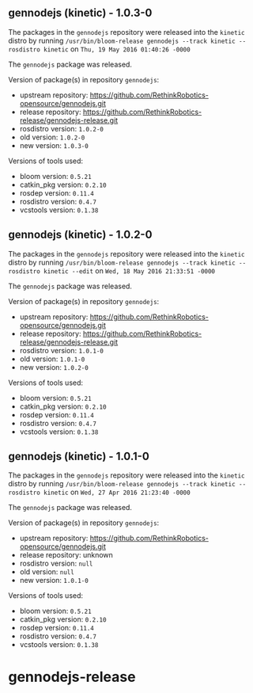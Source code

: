 ## gennodejs (kinetic) - 1.0.3-0

The packages in the `gennodejs` repository were released into the `kinetic` distro by running `/usr/bin/bloom-release gennodejs --track kinetic --rosdistro kinetic` on `Thu, 19 May 2016 01:40:26 -0000`

The `gennodejs` package was released.

Version of package(s) in repository `gennodejs`:

- upstream repository: https://github.com/RethinkRobotics-opensource/gennodejs.git
- release repository: https://github.com/RethinkRobotics-release/gennodejs-release.git
- rosdistro version: `1.0.2-0`
- old version: `1.0.2-0`
- new version: `1.0.3-0`

Versions of tools used:

- bloom version: `0.5.21`
- catkin_pkg version: `0.2.10`
- rosdep version: `0.11.4`
- rosdistro version: `0.4.7`
- vcstools version: `0.1.38`


## gennodejs (kinetic) - 1.0.2-0

The packages in the `gennodejs` repository were released into the `kinetic` distro by running `/usr/bin/bloom-release gennodejs --track kinetic --rosdistro kinetic --edit` on `Wed, 18 May 2016 21:33:51 -0000`

The `gennodejs` package was released.

Version of package(s) in repository `gennodejs`:

- upstream repository: https://github.com/RethinkRobotics-opensource/gennodejs.git
- release repository: https://github.com/RethinkRobotics-release/gennodejs-release.git
- rosdistro version: `1.0.1-0`
- old version: `1.0.1-0`
- new version: `1.0.2-0`

Versions of tools used:

- bloom version: `0.5.21`
- catkin_pkg version: `0.2.10`
- rosdep version: `0.11.4`
- rosdistro version: `0.4.7`
- vcstools version: `0.1.38`


## gennodejs (kinetic) - 1.0.1-0

The packages in the `gennodejs` repository were released into the `kinetic` distro by running `/usr/bin/bloom-release gennodejs --track kinetic --rosdistro kinetic` on `Wed, 27 Apr 2016 21:23:40 -0000`

The `gennodejs` package was released.

Version of package(s) in repository `gennodejs`:

- upstream repository: https://github.com/RethinkRobotics-opensource/gennodejs.git
- release repository: unknown
- rosdistro version: `null`
- old version: `null`
- new version: `1.0.1-0`

Versions of tools used:

- bloom version: `0.5.21`
- catkin_pkg version: `0.2.10`
- rosdep version: `0.11.4`
- rosdistro version: `0.4.7`
- vcstools version: `0.1.38`


# gennodejs-release